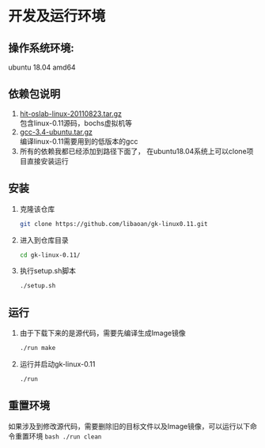 开发及运行环境
===
## 操作系统环境: 
ubuntu 18.04 amd64

## 依赖包说明
1. [hit-oslab-linux-20110823.tar.gz](https://github.com/hoverwinter/HIT-OSLab/tree/master/Resources)		
	包含linux-0.11源码，bochs虚拟机等
2. [gcc-3.4-ubuntu.tar.gz](https://github.com/hoverwinter/HIT-OSLab/tree/master/Resources)		
	编译linux-0.11需要用到的低版本的gcc 
3. 所有的依赖我都已经添加到路径下面了， 在ubuntu18.04系统上可以clone项目直接安装运行

## 安装
1. 克隆该仓库
	```bash
	git clone https://github.com/libaoan/gk-linux0.11.git
	```
2. 进入到仓库目录
	```bash
	cd gk-linux-0.11/
	```
3. 执行setup.sh脚本
	```bash
	./setup.sh
	```

## 运行
1. 由于下载下来的是源代码，需要先编译生成Image镜像
	```bash
	./run make
	```
2. 运行并启动gk-linux-0.11
	```bash
	./run 
	```
## 重置环境
如果涉及到修改源代码，需要删除旧的目标文件以及Image镜像，可以运行以下命令重置环境
	```bash
	./run clean
	```


